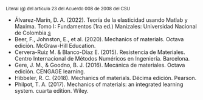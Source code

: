 <sub>Literal (g) del artículo 23 del Acuerdo 008 de 2008 del CSU</sub>

* Álvarez-Marín, D. A. (2022). Teoría de la elasticidad usando Matlab y Maxima. Tomo I: Fundamentos (1ra ed.) Manizales: Universidad Nacional de Colombia.[s](https://drive.google.com/open?id=10Egunpb0J0fsD4cx7XkwwwXFx8ZXDhJd&usp=drive_fs)
* Beer, F., Johnston, E., et al. (2020). Mechanics of materials. Octava edición. McGraw-Hill Education.
* Cervera-Ruiz M. & Blanco-Díaz E. (2015). Resistencia de Materiales. Centro Internacional de Métodos Numéricos en Ingeniería. Barcelona.
* Gere, J. M., & Goodno, B. J. (2016). Mecánica de materiales. Octava edición. CENGAGE learning.
* Hibbeler, R. C. (2018). Mechanics of materials. Décima edición. Pearson.
* Philpot, T. A. (2017). Mechanics of materials: an integrated learning system. cuarta edition. Wiley.

